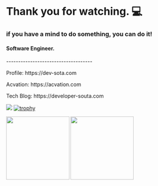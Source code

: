 # Thank you for watching. 💻
### if you have a mind to do something, you can do it!
#### Software Engineer.
<p>------------------------------------</p>
<p>Profile: https://dev-sota.com</p>
<p>Acvation: https://acvation.com</p>
<p>Tech Blog: https://developer-souta.com</p>

![](https://github-profile-summary-cards.vercel.app/api/cards/profile-details?username=soutaschool&theme=dracula)
[![trophy](https://github-profile-trophy.vercel.app/?username=soutaschool&theme=onedark)](https://github.com/ryo-ma/github-profile-trophy)

<p>
<a href="https://github.com/soutaschool">
  <img align="left" height="170px" src="https://github-readme-stats.vercel.app/api?username=soutaschool&count_private=true&show_icons=true&theme=dracula" />
</a>
<a href="https://github.com/soutaschool">
  <img align="left" height="170px" src="https://github-readme-stats.vercel.app/api/top-langs/?username=soutaschool&layout=compact&theme=dracula" />
</a>
</p>

